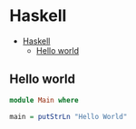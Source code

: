 # Haskell

<!--ts-->
* [Haskell](hasekll.md#haskell)
   * [Hello world](hasekll.md#hello-world)

<!-- Added by: runner, at: Tue Jun 15 09:49:05 UTC 2021 -->

<!--te-->

## Hello world
```haskell
module Main where

main = putStrLn "Hello World"
```
